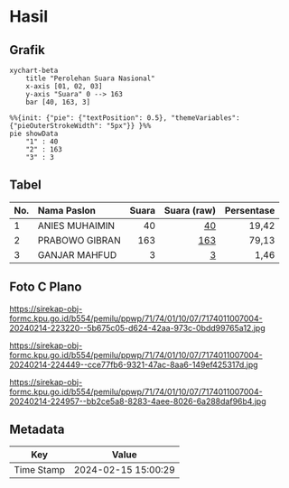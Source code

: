 # Hasil

## Grafik

```mermaid
xychart-beta
    title "Perolehan Suara Nasional"
    x-axis [01, 02, 03]
    y-axis "Suara" 0 --> 163
    bar [40, 163, 3]
```

```mermaid
%%{init: {"pie": {"textPosition": 0.5}, "themeVariables": {"pieOuterStrokeWidth": "5px"}} }%%
pie showData
    "1" : 40
    "2" : 163
    "3" : 3
```

## Tabel

| No. | Nama Paslon    | Suara | Suara (raw) | Persentase |
|:--- |:-------------- | -----:| -----------:| ----------:|
| 1   | ANIES MUHAIMIN | 40    | [40][p-1]   | 19,42      |
| 2   | PRABOWO GIBRAN | 163   | [163][p-2]  | 79,13      |
| 3   | GANJAR MAHFUD  | 3     | [3][p-3]    | 1,46       |


[p-1]: https://github.com/gigit-pemilu/pemilu-2024/blob/main/pilpres/hitung-suara/sub/71-sulawesi-utara/sub/74-kota-kotamobagu/sub/01-kotamobagu-utara/sub/1007-genggulang/sub/004-tps/sub/paslon-1.txt
[p-2]: https://github.com/gigit-pemilu/pemilu-2024/blob/main/pilpres/hitung-suara/sub/71-sulawesi-utara/sub/74-kota-kotamobagu/sub/01-kotamobagu-utara/sub/1007-genggulang/sub/004-tps/sub/paslon-2.txt
[p-3]: https://github.com/gigit-pemilu/pemilu-2024/blob/main/pilpres/hitung-suara/sub/71-sulawesi-utara/sub/74-kota-kotamobagu/sub/01-kotamobagu-utara/sub/1007-genggulang/sub/004-tps/sub/paslon-3.txt

## Foto C Plano

https://sirekap-obj-formc.kpu.go.id/b554/pemilu/ppwp/71/74/01/10/07/7174011007004-20240214-223220--5b675c05-d624-42aa-973c-0bdd99765a12.jpg

https://sirekap-obj-formc.kpu.go.id/b554/pemilu/ppwp/71/74/01/10/07/7174011007004-20240214-224449--cce77fb6-9321-47ac-8aa6-149ef425317d.jpg

https://sirekap-obj-formc.kpu.go.id/b554/pemilu/ppwp/71/74/01/10/07/7174011007004-20240214-224957--bb2ce5a8-8283-4aee-8026-6a288daf96b4.jpg


## Metadata

| Key        | Value               |
| ---------- | ------------------- |
| Time Stamp | 2024-02-15 15:00:29 |



